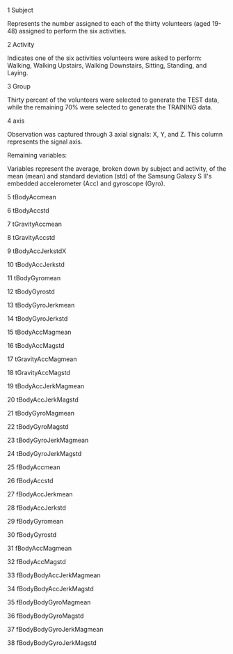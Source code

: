 


1 Subject

Represents the number assigned to each of the thirty volunteers (aged 19-48) assigned to perform the six activities.

2 Activity

Indicates one of the six activities volunteers were asked to perform: Walking, Walking Upstairs, Walking Downstairs, Sitting, Standing, and Laying.

3 Group

Thirty percent of the volunteers were selected to generate the TEST data, while the remaining 70% were selected to generate the TRAINING data.

4 axis

Observation was captured through 3 axial signals: X, Y, and Z. This column represents the signal axis.

Remaining variables: 

Variables represent the average, broken down by subject and activity, of the mean (mean) and standard deviation (std) of the Samsung Galaxy S II's embedded accelerometer (Acc) and gyroscope (Gyro). 

5 tBodyAccmean

6 tBodyAccstd

7 tGravityAccmean

8 tGravityAccstd

9 tBodyAccJerkstdX

10 tBodyAccJerkstd

11 tBodyGyromean

12 tBodyGyrostd

13 tBodyGyroJerkmean

14 tBodyGyroJerkstd

15 tBodyAccMagmean

16 tBodyAccMagstd

17 tGravityAccMagmean

18 tGravityAccMagstd

19 tBodyAccJerkMagmean

20 tBodyAccJerkMagstd

21 tBodyGyroMagmean

22 tBodyGyroMagstd

23 tBodyGyroJerkMagmean

24 tBodyGyroJerkMagstd

25 fBodyAccmean

26 fBodyAccstd

27 fBodyAccJerkmean

28 fBodyAccJerkstd

29 fBodyGyromean

30 fBodyGyrostd

31 fBodyAccMagmean

32 fBodyAccMagstd

33 fBodyBodyAccJerkMagmean

34 fBodyBodyAccJerkMagstd

35 fBodyBodyGyroMagmean

36 fBodyBodyGyroMagstd

37 fBodyBodyGyroJerkMagmean

38 fBodyBodyGyroJerkMagstd